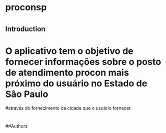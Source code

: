 # proconsp
#
#
#
## Introduction
#
# O aplicativo tem o objetivo de fornecer informações sobre o posto de atendimento procon mais próximo do usuário no Estado de São Paulo
#através do fornecimento da cidade que o usuário fornecer.
#
##Authors
#
